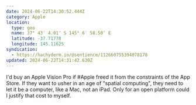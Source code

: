 ```yaml
---
date: 2024-06-22T14:30:52.444Z
category: Apple
location:
  type: geo
  name: 37° 43′ 4.01″ S 145° 6′ 58.50″ E
  latitude: -37.71778
  longitude: 145.11625
syndication:
  - https://hachyderm.io/@sentience/112660755394078178
updated: 2024-06-22T14:31:42.630Z
---
```


I'd buy an Apple Vision Pro if #Apple freed it from the constraints of the App Store. If they want to usher in an age of "spatial computing", they need to let it be a computer, like a Mac, not an iPad. Only for an open platform could I justify that cost to myself.
